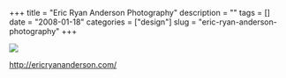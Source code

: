+++
title = "Eric Ryan Anderson Photography"
description = ""
tags = []
date = "2008-01-18"
categories = ["design"]
slug = "eric-ryan-anderson-photography"
+++


 

  <div id="screens-thumbs" class="clearfix">
    <div class="txt-center" id="design-submission"><a href="http://ericryananderson.com/"><img id='bluga-thumbnail-1117' class='bluga-thumbnail large' src='//media.konigi.com/bluga/
wt47f28211b6d97_0.jpg'/></a></div>  
  </div>   
<p><a href="http://ericryananderson.com/">http://ericryananderson.com/</a></p>




